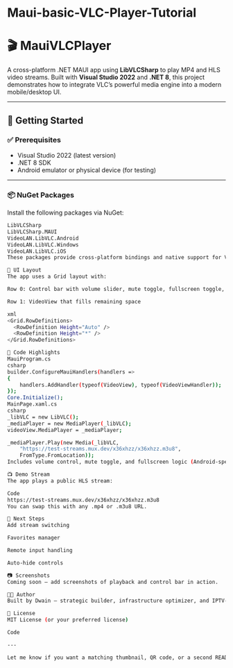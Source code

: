 # Maui-basic-VLC-Player-Tutorial

# 🎬 MauiVLCPlayer

A cross-platform .NET MAUI app using **LibVLCSharp** to play MP4 and HLS video streams. Built with **Visual Studio 2022** and **.NET 8**, this project demonstrates how to integrate VLC’s powerful media engine into a modern mobile/desktop UI.

---

## 🚀 Getting Started

### ✅ Prerequisites
- Visual Studio 2022 (latest version)
- .NET 8 SDK
- Android emulator or physical device (for testing)

---

### 📦 NuGet Packages

Install the following packages via NuGet:

```bash
LibVLCSharp
LibVLCSharp.MAUI
VideoLAN.LibVLC.Android
VideoLAN.LibVLC.Windows
VideoLAN.LibVLC.iOS
These packages provide cross-platform bindings and native support for VLC playback.

🧱 UI Layout
The app uses a Grid layout with:

Row 0: Control bar with volume slider, mute toggle, fullscreen toggle, and titlebar toggle

Row 1: VideoView that fills remaining space

xml
<Grid.RowDefinitions>
  <RowDefinition Height="Auto" />
  <RowDefinition Height="*" />
</Grid.RowDefinitions>

🧠 Code Highlights 
MauiProgram.cs
csharp
builder.ConfigureMauiHandlers(handlers =>
{
    handlers.AddHandler(typeof(VideoView), typeof(VideoViewHandler));
});
Core.Initialize();
MainPage.xaml.cs
csharp
_libVLC = new LibVLC();
_mediaPlayer = new MediaPlayer(_libVLC);
videoView.MediaPlayer = _mediaPlayer;

_mediaPlayer.Play(new Media(_libVLC,
    "https://test-streams.mux.dev/x36xhzz/x36xhzz.m3u8",
    FromType.FromLocation));
Includes volume control, mute toggle, and fullscreen logic (Android-specific).

📺 Demo Stream
The app plays a public HLS stream:

Code
https://test-streams.mux.dev/x36xhzz/x36xhzz.m3u8
You can swap this with any .mp4 or .m3u8 URL.

🧩 Next Steps
Add stream switching

Favorites manager

Remote input handling

Auto-hide controls

📷 Screenshots
Coming soon — add screenshots of playback and control bar in action.

🧑‍💻 Author
Built by Dwain — strategic builder, infrastructure optimizer, and IPTV-native UX architect.

📄 License
MIT License (or your preferred license)

Code

---

Let me know if you want a matching thumbnail, QR code, or a second README for a st
